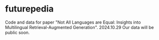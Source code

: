 # futurepedia
Code and data for paper "Not All Languages are Equal: Insights into Multilingual Retrieval-Augmented Generation".
2024.10.29 Our data will be public soon.
